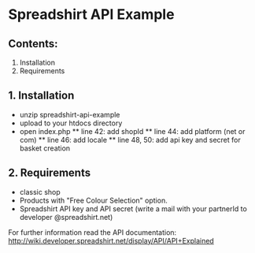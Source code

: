 # Spreadshirt API Example

## Contents:

1. Installation
2. Requirements


## 1. Installation
* unzip spreadshirt-api-example
* upload to your htdocs directory
* open index.php
** line 42: add shopId
** line 44: add platform (net or com)
** line 46: add locale
** line 48, 50: add api key and secret for basket creation

## 2. Requirements
* classic shop
* Products with "Free Colour Selection" option. 
* Spreadshirt API key and API secret (write a mail with your partnerId to developer @spreadshirt.net)

For further information read the API documentation: http://wiki.developer.spreadshirt.net/display/API/API+Explained